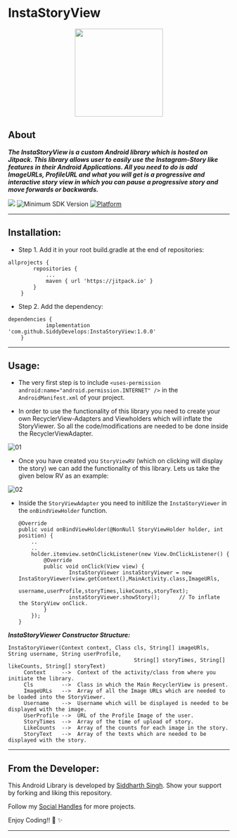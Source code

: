 # InstaStoryView

<p align="center">
  <img height=200px src="https://user-images.githubusercontent.com/72121163/152954424-8740f28c-b8d2-4188-aa0f-41c2c03fb839.png" />
<p/>

## About
***The InstaStoryView is a custom Android library which is hosted on ***Jitpack***. This library allows user to easily use the Instagram-Story like features in their Android Applications. All you need to do is add ImageURLs, ProfileURL and what you will get is a progressive and interactive story view in which you can pause a progressive story and move forwards or backwards.*** 

[![](https://jitpack.io/v/SiddyDevelops/InstaStoryView.svg)](https://jitpack.io/#SiddyDevelops/InstaStoryView)
![Minimum SDK Version](https://img.shields.io/badge/minSdkVersion-23-brightgreen)
[![Platform](https://img.shields.io/badge/platform-android-green.svg)](http://developer.android.com/index.html)

---

## Installation:
- Step 1. Add it in your root build.gradle at the end of repositories:
```
allprojects {
		repositories {
			...
			maven { url 'https://jitpack.io' }
		}
	}
```
- Step 2. Add the dependency:
```
dependencies {
	        implementation 'com.github.SiddyDevelops:InstaStoryView:1.0.0'
	}
```

---

## Usage:
- The very first step is to include ``<uses-permission android:name="android.permission.INTERNET" />`` in the ``AndroidManifest.xml`` of your project.

- In order to use the functionality of this library you need to create your own RecyclerView-Adapters and Viewholders which will inflate the StoryViewer. So all the code/modifications are needed to be done inside the RecyclerViewAdapter.

![01](https://user-images.githubusercontent.com/72121163/153535279-3df75127-384b-4e65-81a6-359c55353459.png)

- Once you have created you ``StoryViewRV`` (which on clicking will display the story) we can add the functionality of this library. Lets us take the given below RV as an example:

![02](https://user-images.githubusercontent.com/72121163/153535768-db08ce8b-4d45-45af-92ae-e01f635b4c07.png)

- Inside the ``StoryViewAdapter`` you need to initilize the ``InstaStoryViewer`` in the ``onBindViewHolder`` function.

	```
	@Override
    public void onBindViewHolder(@NonNull StoryViewHolder holder, int position) {
        ..
        ..
        holder.itemview.setOnClickListener(new View.OnClickListener() {
            @Override
            public void onClick(View view) {
                    InstaStoryViewer instaStoryViewer = new InstaStoryViewer(view.getContext(),MainActivity.class,ImageURls,
		                                             username,userProfile,storyTimes,likeCounts,storyText);
                    instaStoryViewer.showStory();      // To inflate the StoryView onClick.
            }
        });
    }
	```

***InstaStoryViewer Constructor Structure:***
	
```
InstaStoryViewer(Context context, Class cls, String[] imageURls, String username, String userProfile, 
                                        String[] storyTimes, String[] likeCounts, String[] storyText)  
	 Context     -->  Context of the activity/class from where you initiate the library.
	 Cls         -->  Class in which the Main RecyclerView is present.	
	 ImageURLs   -->  Array of all the Image URLs which are needed to be loaded into the StoryViewer.
	 Username    -->  Username which will be displayed is needed to be displayed with the image.
	 UserProfile -->  URL of the Profile Image of the user.
	 StoryTimes  -->  Array of the time of upload of story.
	 LikeCounts  -->  Array of the counts for each image in the story.
	 StoryText   -->  Array of the texts which are needed to be displayed with the story.
``` 
	
---
	
## From the Developer:

This Android Library is developed by <a href="https://siddydevelops.github.io/">Siddharth Singh<a/>. Show your support by forking and liking this repository.
  
Follow my <a href="https://github.com/SiddyDevelops#connect-with-me">Social Handles<a/> for more projects.
  
Enjoy Coding!! 🚀 ✨

---

